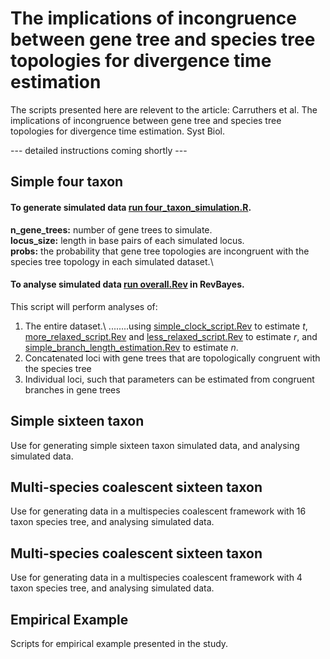# The implications of incongruence between gene tree and species tree topologies for divergence time estimation
The scripts presented here are relevent to the article: Carruthers et al. The implications of incongruence between gene tree and species tree topologies for divergence time estimation. Syst Biol.  

--- detailed instructions coming shortly ---

## Simple four taxon
#### To generate simulated data [run four_taxon_simulation.R](https://github.com/pebgroup/tree_incongruence_divergence_times/blob/master/simple_four_taxon/simple_four_taxon_simulation.R).
**n_gene_trees:** number of gene trees to simulate.\
**locus_size:** length in base pairs of each simulated locus.\
**probs:** the probability that gene tree topologies are incongruent with the species tree topology in each simulated dataset.\

#### To analyse simulated data [run overall.Rev](https://github.com/pebgroup/tree_incongruence_divergence_times/blob/master/simple_four_taxon/analyse/overall.Rev) in RevBayes. 
This script will perform analyses of:
1) The entire dataset.\ 
........using [simple_clock_script.Rev](https://github.com/pebgroup/tree_incongruence_divergence_times/blob/master/simple_four_taxon/analyse/simple_clock_script.Rev) to estimate _t_, [more_relaxed_script.Rev](https://github.com/pebgroup/tree_incongruence_divergence_times/blob/master/simple_four_taxon/analyse/more_relaxed_script_fixed.Rev) and [less_relaxed_script.Rev](https://github.com/pebgroup/tree_incongruence_divergence_times/blob/master/simple_four_taxon/analyse/less_relaxed_script_fixed.Rev) to estimate _r_, and [simple_branch_length_estimation.Rev](https://github.com/pebgroup/tree_incongruence_divergence_times/blob/master/simple_four_taxon/analyse/simple_branch_length_estimation.Rev) to estimate _n_.
3) Concatenated loci with gene trees that are topologically congruent with the species tree
4) Individual loci, such that parameters can be estimated from congruent branches in gene trees

## Simple sixteen taxon
Use for generating simple sixteen taxon simulated data, and analysing simulated data. 

## Multi-species coalescent sixteen taxon
Use for generating data in a multispecies coalescent framework with 16 taxon species tree, and analysing simulated data.

## Multi-species coalescent sixteen taxon
Use for generating data in a multispecies coalescent framework with 4 taxon species tree, and analysing simulated data.

## Empirical Example
Scripts for empirical example presented in the study.






